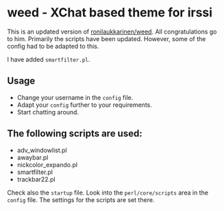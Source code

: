 # weed - XChat based theme for irssi

This is an updated version of [ronilaukkarinen/weed](https://github.com/ronilaukkarinen/weed). All congratulations go to him. Primarily the scripts have been updated. However, some of the config had to be adapted to this.

I have added `smartfilter.pl`.


## Usage

* Change your username in the `config` file.
* Adapt your `config` further to your requirements.
* Start chatting around.


## The following scripts are used:

* adv_windowlist.pl
* awaybar.pl
* nickcolor_expando.pl
* smartfilter.pl
* trackbar22.pl

Check also the `startup` file. Look into the `perl/core/scripts` area in the `config` file. The settings for the scripts are set there.
